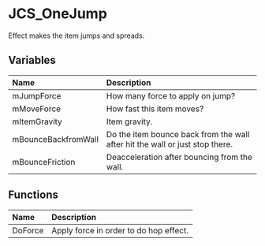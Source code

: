# JCS_OneJump

Effect makes the item jumps and spreads.

## Variables

| Name                | Description                                                                  |
|:--------------------|:-----------------------------------------------------------------------------|
| mJumpForce          | How many force to apply on jump?                                             |
| mMoveForce          | How fast this item moves?                                                    |
| mItemGravity        | Item gravity.                                                                |
| mBounceBackfromWall | Do the item bounce back from the wall after hit the wall or just stop there. |
| mBounceFriction     | Deacceleration after bouncing from the wall.                                 |

## Functions

| Name    | Description                            |
|:--------|:---------------------------------------|
| DoForce | Apply force in order to do hop effect. |
